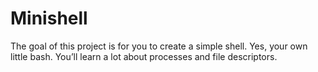 # Minishell
The goal of this project is for you to create a simple shell. Yes, your own little bash. You’ll learn a lot about processes and file descriptors.
